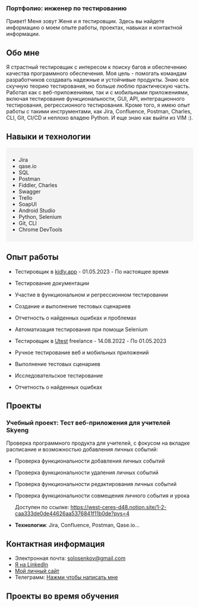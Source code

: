 ### Портфолио: инженер по тестированию


Привет! Меня зовут Женя и я тестировщик. Здесь вы найдете информацию о моем опыте работы, проектах, навыках и контактной информации.

## Обо мне

Я страстный тестировщик с интересом к поиску багов и обеспечению качества программного обеспечения. Моя цель - помогать командам разработчиков создавать надежные и устойчивые продукты. Знаю все скучную теорию тестирования, но больше люблю практическую часть. Работал как с веб-приложениями, так и с мобильными приложениями, включая тестирование функциональности, GUI, API, интеграционного тестирования, регрессионного тестирования. Кроме того, я имею опыт работы с такими инструментами, как Jira, Confluence, Postman, Charles, CLI, Git, CI/CD и неплохо владею Python. И еще знаю как выйти из VIM :).

## Навыки и технологии

<div style="background-color: #f4f4f4; padding: 10px; border-radius: 5px;">
  
- Jira
- qase.io
- SQL
- Postman
- Fiddler, Charles
- Swagger
- Trello
- SoapUI
- Android Studio
- Python, Selenium
- Git, CLI
- Chrome DevTools
  
</div>


## Опыт работы

-  Тестировщик  в  [kidly.app](https://www.linkedin.com/company/kidlyapp/) - 01.05.2023 - По настоящее время
  - Тестирование документации
  - Участие в функциональном и регрессионном тестировании
  - Создание и выполнение тестовых сценариев
  - Отчетность о найденных ошибках и проблемах
  - Автоматизация тестирования при помощи Selenium
    
-  Тестировщик  в [Utest](https://www.utest.com/) freelance - 14.08.2022 - По 01.05.2023
  - Ручное тестирование веб и мобильных приложений
  - Выполнение тестовых сценариев
  - Исследовательское тестирование
  - Отчетность о найденных ошибках 

  
## Проекты

### Учебный проект: Тест веб-приложения для учителей Skyeng
Проверка программного продукта для учителей, с фокусом на вкладке расписание и возможностью добавления личных событий:
- Проверка функциональности добавления личных событий
- Проверка функциональности удаления личных событий
- Проверка функциональности редактирования личных событий
- Проверка функциональности совмещения личного события и урока
  
  Доступен по ссылке: https://west-ceres-d48.notion.site/1-2-caa333de0de44626aa5376841f11b0de?pvs=4

- **Технологии**: Jira, Confluence, Postman, Qase.io...



## Контактная информация

-  Электронная почта: solosenkov@gmail.com
-  [Я на LinkedIn](https://www.linkedin.com/in/eugene-solosenkov/)
-  [Мой личный сайт ](https://solosenkov.site/)
-  Телеграмм: [Нажми чтобы написать мне](https://t.me/solosenkoff)
## Проекты во время обучения


































<!--
**solosenkov/solosenkov** is a ✨ _special_ ✨ repository because its `README.md` (this file) appears on your GitHub profile.

Here are some ideas to get you started:

- 🔭 I’m currently working on ...
- 🌱 I’m currently learning ...
- 👯 I’m looking to collaborate on ...
- 🤔 I’m looking for help with ...
- 💬 Ask me about ...
- 📫 How to reach me: ...
- 😄 Pronouns: ...
- ⚡ Fun fact: ...
-->
